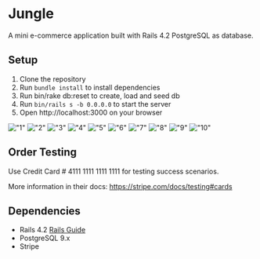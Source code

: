 # Jungle

A mini e-commerce application built with Rails 4.2 PostgreSQL as database.

## Setup

1. Clone the repository
2. Run `bundle install` to install dependencies
3. Run bin/rake db:reset to create, load and seed db
4. Run `bin/rails s -b 0.0.0.0` to start the server
5. Open http://localhost:3000 on your browser

!["1"](https://github.com/jitammy/jungle-rails/blob/master/screenshots/main.png)
!["2"](https://github.com/jitammy/jungle-rails/blob/master/screenshots/cart.png)
!["3"](https://github.com/jitammy/jungle-rails/blob/master/screenshots/Order.png)
!["4"](https://github.com/jitammy/jungle-rails/blob/master/screenshots/orderconfirm.png)
!["5"](https://github.com/jitammy/jungle-rails/blob/master/screenshots/emptycart.png)
!["6"](https://github.com/jitammy/jungle-rails/blob/master/screenshots/admin.png)
!["7"](https://github.com/jitammy/jungle-rails/blob/master/screenshots/admin_cat.png)
!["8"](https://github.com/jitammy/jungle-rails/blob/master/screenshots/admin_prod.png)
!["9"](https://github.com/jitammy/jungle-rails/blob/master/screenshots/func_review1.png)
!["10"](https://github.com/jitammy/jungle-rails/blob/master/screenshots/func_review2.png)

## Order Testing

Use Credit Card # 4111 1111 1111 1111 for testing success scenarios.

More information in their docs: <https://stripe.com/docs/testing#cards>

## Dependencies

* Rails 4.2 [Rails Guide](http://guides.rubyonrails.org/v4.2/)
* PostgreSQL 9.x
* Stripe
